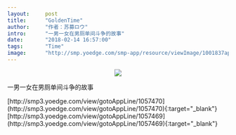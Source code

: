 ```yaml
---
layout:     post
title:      "GoldenTime"
author:     "作者：苏募ロウ"
intro:      "一男一女在男厕单间斗争的故事"
date:       "2018-02-14 16:57:00"
tags:       "Time"
image:      "http://smp.yoedge.com/smp-app/resource/viewImage/1001837appline.png"
---
```

<div style="text-align: center">
<p><img src="http://smp.yoedge.com/smp-app/resource/viewImage/1001837appline.png"/></p>
</div>
<p class="post-meta">
<span>一男一女在男厕单间斗争的故事</span>
</p>
[http://smp3.yoedge.com/view/gotoAppLine/1057470](http://smp3.yoedge.com/view/gotoAppLine/1057470){:target="_blank"}
[http://smp3.yoedge.com/view/gotoAppLine/1057469](http://smp3.yoedge.com/view/gotoAppLine/1057469){:target="_blank"}



